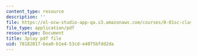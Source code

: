 ```yaml
---
content_type: resource
description: ''
file: https://ol-ocw-studio-app-qa.s3.amazonaws.com/courses/8-01sc-classical-mechanics-fall-2016/78182017bea0b1e453cde4075bfdd2da_mLLUgcvQLgY.pdf
file_type: application/pdf
resourcetype: Document
title: 3play pdf file
uid: 78182017-bea0-b1e4-53cd-e4075bfdd2da
---
```

